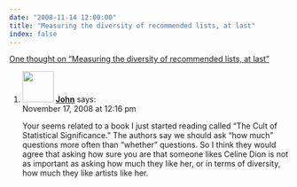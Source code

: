 ```yaml
---
date: "2008-11-14 12:00:00"
title: "Measuring the diversity of recommended lists, at last"
index: false
---
```


[One thought on &ldquo;Measuring the diversity of recommended lists, at last&rdquo;](/lemire/blog/2008/11-14-measuring-the-diversity-of-recommended-lists-at-last)

<ol class="comment-list">
<li id="comment-50260" class="comment even thread-even depth-1">
<div class="comment-author vcard">
<img alt src="https://secure.gravatar.com/avatar/a7f4f9dcbbf1d46d660b0a6c98435751?s=56&#038;d=mm&#038;r=g" srcset="https://secure.gravatar.com/avatar/a7f4f9dcbbf1d46d660b0a6c98435751?s=112&#038;d=mm&#038;r=g 2x" class="avatar avatar-56 photo" height="56" width="56" decoding="async" /> <b class="fn"><a href="http://www.johndcook.com/blog/" class="url" rel="ugc external nofollow">John</a></b> <span class="says">says:</span> </div>
<div class="comment-metadata"><time datetime="2008-11-17T12:16:12+00:00">November 17, 2008 at 12:16 pm</time></a> </div>
<div class="comment-content">
<p>Your seems related to a book I just started reading called &ldquo;The Cult of Statistical Significance.&rdquo; The authors say we should ask &ldquo;how much&rdquo; questions more often than &ldquo;whether&rdquo; questions. So I think they would agree that asking how sure you are that someone likes Celine Dion is not as important as asking how much they like her, or in terms of diversity, how much they like artists like her.</p>
</div>
</li>
</ol>
